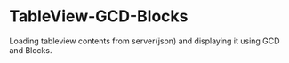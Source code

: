 TableView-GCD-Blocks
====================

Loading tableview contents from server(json) and displaying it using GCD and Blocks.